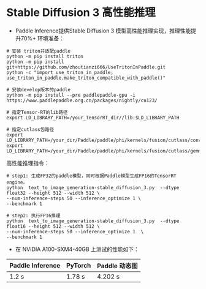# Stable Diffusion 3 高性能推理

- Paddle Inference提供Stable Diffusion 3 模型高性能推理实现，推理性能提升70%+
环境准备：
```shell
# 安装 triton并适配paddle
python -m pip install triton
python -m pip install git+https://github.com/zhoutianzi666/UseTritonInPaddle.git
python -c "import use_triton_in_paddle; use_triton_in_paddle.make_triton_compatible_with_paddle()"

# 安装develop版本的paddle
python -m pip install --pre paddlepaddle-gpu -i https://www.paddlepaddle.org.cn/packages/nightly/cu123/

# 指定Tensor-RT的lib路径
export LD_LIBRARY_PATH=/your_TensorRT_dir//lib:$LD_LIBRARY_PATH

# 指定cutlass包路径
export LD_LIBRARY_PATH=/your_dir/Paddle/paddle/phi/kernels/fusion/cutlass/conv2d/build:$LD_LIBRARY_PATH
export LD_LIBRARY_PATH=/your_dir/Paddle/paddle/phi/kernels/fusion/cutlass/gemm_epilogue/build:$LD_LIBRARY_PATH
```

高性能推理指令：
```shell
# step1: 生成FP32的paddle模型，同时根据Paddle模型生成FP16的TensorRT engine。
python  text_to_image_generation-stable_diffusion_3.py  --dtype float32 --height 512 --width 512 \
--num-inference-steps 50 --inference_optimize 1 \
--benchmark 1

# step2: 执行FP16推理
python  text_to_image_generation-stable_diffusion_3.py  --dtype float16 --height 512 --width 512 \
--num-inference-steps 50 --inference_optimize 1  \
--benchmark 1
```

- 在 NVIDIA A100-SXM4-40GB 上测试的性能如下：

| Paddle Inference|    PyTorch   | Paddle 动态图 |
| --------------- | ------------ | ------------ |
|       1.2 s     |     1.78 s   |    4.202 s   |
